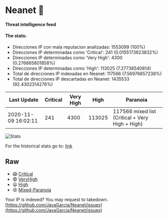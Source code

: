 # Neanet :hocho:
#### Threat intelligence feed
#### The stats:

- Direcciones IP con mala reputacion analizadas: 1553099 (100%)
- Direcciones IP determinadas como 'Critical':  241 (0.0155173623832%)
- Direcciones IP determinadas como 'Very High':  4300 (0.276865801858%)
- Direcciones IP determinadas como 'High':  113025 (7.27738540814)
- Total de direcciones IP indexadas en Neanet:  117566 (7.56976857238%)
- Total de direcciones IP descartadas en Neanet:  1435533 (92.4302314276%)

| Last Update | Critical | Very High | High | Paranoia |
| --- | --- | --- | --- | --- |
| 2020-11-09 16:02:11 | 241 | 4300 | 113025 | 117566 mixed list (Critical + Very High + High)|

![Stats](https://docs.google.com/spreadsheets/d/e/2PACX-1vSnaNMIXVabIpDJjufMlzH7poXnshF3mgd8Is1g9ytUEzVsP5my4Trn8f-xkoLLQ38xpL3HtmUexLo6/pubchart?oid=501124687&format=image)

For the historical stats go to: [link](/stats.csv)
## Raw
- :scream: [Critical](https://raw.githubusercontent.com/JavaGarcia/Neanet/master/blacklists/neanet_critical.txt)
- :fearful: [VeryHigh](https://raw.githubusercontent.com/JavaGarcia/Neanet/master/blacklists/neanet_veryHigh.txtt)
- :frowning: [High](https://raw.githubusercontent.com/JavaGarcia/Neanet/master/blacklists/neanet_high.txt)
- :dizzy_face: [Mixed-Paranoia](https://raw.githubusercontent.com/JavaGarcia/Neanet/master/blacklists/neanet_all.txt)


Your IP is indexed? You may request to takedown. [https://github.com/JavaGarcia/Neanet/issues](https://github.com/JavaGarcia/Neanet/issues)




































































































































































































































































































































































































































































































































































































































































































































































































































































































































































































































































































































































































































































































































































































































































































































































































































































































































































































































































































































































































































































































